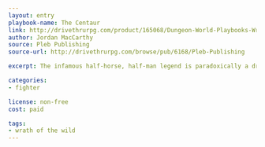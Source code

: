 ```yaml
---
layout: entry
playbook-name: The Centaur
link: http://drivethrurpg.com/product/165068/Dungeon-World-Playbooks-Wrath-of-the-Wild-Bundle
author: Jordan MacCarthy
source: Pleb Publishing
source-url: http://drivethrurpg.com/browse/pub/6168/Pleb-Publishing

excerpt: The infamous half-horse, half-man legend is paradoxically a drunken raider and a stalwart guardian against true evil.

categories:
- fighter

license: non-free
cost: paid

tags:
- wrath of the wild
---
```

